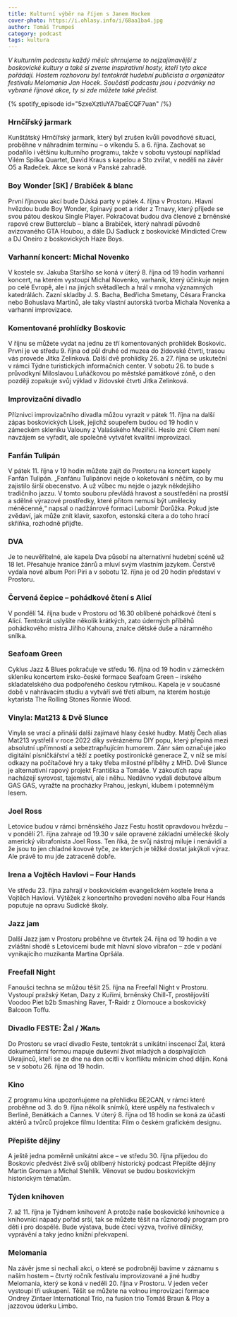```yaml
---
title: Kulturní výběr na říjen s Janem Hockem
cover-photo: https://i.ohlasy.info/i/68aa1ba4.jpg
author: Tomáš Trumpeš
category: podcast
tags: kultura
---
```


*V kulturním podcastu každý měsíc shrnujeme to nejzajímavější z boskovické kultury a také si zveme inspirativní hosty, kteří tyto akce pořádají. Hostem rozhovoru byl tentokrát hudební publicista a organizátor festivalu Melomania Jan Hocek. Součástí podcastu jsou i pozvánky na vybrané říjnové akce, ty si zde můžete také přečíst.*

{% spotify_episode id="5zxeXztIuYA7baECQF7uan" /%}

### Hrnčířský jarmark

Kunštátský Hrnčířský jarmark, který byl zrušen kvůli povodňové situaci, proběhne v náhradním termínu – o víkendu 5\. a 6\. října. Zachovat se podařilo i většinu kulturního programu, takže v sobotu vystoupí například Vilém Spilka Quartet, David Kraus s kapelou a Sto zvířat, v neděli na závěr O5 a Radeček. Akce se koná v Panské zahradě.

### Boy Wonder \[SK\] / Brabiček & blanc

První říjnovou akcí bude DJská party v pátek 4\. října v Prostoru. Hlavní hvězdou bude Boy Wonder, špinavý poet a rider z Trnavy, který přijede se svou pátou deskou Single Player. Pokračovat budou dva členové z brněnské rapové crew Butterclub – blanc a Brabiček, který nahradí původně avizovaného GTA Houbou, a dále DJ Sadluck z boskovické Mindicted Crew a DJ Oneiro z boskovických Haze Boys.

### Varhanní koncert: Michal Novenko 

V kostele sv. Jakuba Staršího se koná v úterý 8\. října od 19 hodin varhanní koncert, na kterém vystoupí Michal Novenko, varhaník, který účinkuje nejen po celé Evropě, ale i na jiných světadílech a hrál v mnoha významných katedrálách. Zazní skladby J. S. Bacha, Bedřicha Smetany, Césara Francka nebo Bohuslava Martinů, ale taky vlastní autorská tvorba Michala Novenka a varhanní improvizace.

### Komentované prohlídky Boskovic

V říjnu se můžete vydat na jednu ze tří komentovaných prohlídek Boskovic. První je ve středu 9\. října od půl druhé od muzea do židovské čtvrti, trasou vás provede Jitka Zelinková. Další dvě prohlídky 26\. a 27\. října se uskuteční v rámci Týdne turistických informačních center. V sobotu 26\. to bude s průvodkyní Miloslavou Luňáčkovou po městské památkové zóně, o den později zopakuje svůj výklad v židovské čtvrti Jitka Zelinková.

### Improvizační divadlo 				

Příznivci improvizačního divadla můžou vyrazit v pátek 11\. října na další zápas boskovických Lísek, jejichž soupeřem budou od 19 hodin v zámeckém skleníku Valouny z Valašského Meziříčí. Heslo zní: Cílem není navzájem se vyřadit, ale společně vytvářet kvalitní improvizaci.

### Fanfán Tulipán 	

V pátek 11\. října v 19 hodin můžete zajít do Prostoru na koncert kapely Fanfán Tulipán. „Fanfánu Tulipánovi nejde o koketování s něčím, co by mu zajistilo širší obecenstvo. A už vůbec mu nejde o jazyk někdejšího tradičního jazzu. V tomto souboru převládá hravost a soustředění na prostší a sdělné výrazové prostředky, které přitom nemusí být umělecky méněcenné,“ napsal o nadžánrové formaci Lubomír Dorůžka. Pokud jste zvědaví, jak může znít klavír, saxofon, estonská citera a do toho hrací skříňka, rozhodně přijďte. 		

### DVA

Je to neuvěřitelné, ale kapela Dva působí na alternativní hudební scéně už 18 let. Přesahuje hranice žánrů a mluví svým vlastním jazykem. Čerstvě vydala nové album Pori Piri a v sobotu 12\. října je od 20 hodin představí v Prostoru.

### Červená čepice – pohádkové čtení s Alicí

V pondělí 14\. října bude v Prostoru od 16.30 oblíbené pohádkové čtení s Alicí. Tentokrát uslyšíte několik krátkých, zato úderných příběhů pohádkového mistra Jiřího Kahouna, znalce dětské duše a náramného snílka. 

### Seafoam Green

Cyklus Jazz & Blues pokračuje ve středu 16\. října od 19 hodin v zámeckém skleníku koncertem irsko-české formace Seafoam Green – irského skladatelského dua podpořeného českou rytmikou. Kapela je v současné době v nahrávacím studiu a vytváří své třetí album, na kterém hostuje kytarista The Rolling Stones Ronnie Wood.

### Vinyla: Mat213 & Dvě Slunce

Vinyla se vrací a přináší další zajímavé hlasy české hudby. Matěj Čech alias Mat213 vystřelil v roce 2022 díky svéráznému DIY popu, který přepíná mezi absolutní upřímností a sebeztrapňujícím humorem. Žánr sám označuje jako digitální písničkářství a těží z poetiky postironické generace Z, v níž se mísí odkazy na počítačové hry a taky třeba milostné příběhy z MHD. Dvě Slunce je alternativní rapový projekt Františka a Tomáše. V zákoutích rapu nacházejí syrovost, tajemství, ale i něhu. Nedávno vydali debutové album GAS GAS, vyražte na procházky Prahou, jeskyní, klubem i potemnělým lesem. 

### Joel Ross

Letovice budou v rámci brněnského Jazz Festu hostit opravdovou hvězdu – v pondělí 21\. října zahraje od 19.30 v sále opravené základní umělecké školy americký vibrafonista Joel Ross. Ten říká, že svůj nástroj miluje i nenávidí a že jsou to jen chladné kovové tyče, ze kterých je těžké dostat jakýkoli výraz. Ale právě to mu jde zatraceně dobře.

### Irena a Vojtěch Havlovi – Four Hands

Ve středu 23\. října zahrají v boskovickém evangelickém kostele Irena a Vojtěch Havlovi. Výtěžek z koncertního provedení nového alba Four Hands poputuje na opravu Sudické školy.

### Jazz jam

Další Jazz jam v Prostoru proběhne ve čtvrtek 24\. října od 19 hodin a ve zvláštní shodě s Letovicemi bude mít hlavní slovo vibrafon – zde v podání vynikajícího muzikanta Martina Opršála.

### Freefall Night

Fanoušci techna se můžou těšit 25\. října na Freefall Night v Prostoru. Vystoupí pražský Ketan, Dazy z Kuřimi, brněnský Chill-T, prostějovští Voodoo Piet b2b Smashing Raver, T-Raidr z Olomouce a boskovický Balcoon Toffu.

### Divadlo FESTE: Žal / Жаль 

Do Prostoru se vrací divadlo Feste, tentokrát s unikátní inscenací Žal, která dokumentární formou mapuje duševní život mladých a dospívajících Ukrajinců, kteří se ze dne na den ocitli v konfliktu měnícím chod dějin. Koná se v sobotu 26\. října od 19 hodin.

### Kino				

Z programu kina upozorňujeme na přehlídku BE2CAN, v rámci které proběhne od 3\. do 9\. října několik snímků, které uspěly na festivalech v Berlíně, Benátkách a Cannes. V úterý 8\. října od 18 hodin se koná za účasti aktérů a tvůrců projekce filmu Identita: Film o českém grafickém designu. 

### Přepište dějiny

A ještě jedna poměrně unikátní akce – ve středu 30\. října přijedou do Boskovic předvést živě svůj oblíbený historický podcast Přepište dějiny Martin Groman a Michal Stehlík. Věnovat se budou boskovickým historickým tématům.

### Týden knihoven

7\. až 11\. října je Týdnem knihoven\! A protože naše boskovické knihovnice a knihovníci nápady pořád srší, tak se můžete těšit na různorodý program pro děti i pro dospělé. Bude výstava, bude čtecí výzva, tvořivé dílničky, vyprávění a taky jedno knižní překvapení.

### Melomania

Na závěr jsme si nechali akci, o které se podrobněji bavíme v záznamu s naším hostem – čtvrtý ročník festivalu improvizované a jiné hudby Melomania, který se koná v neděli 20\. října v Prostoru. V jeden večer vystoupí tři uskupení. Těšit se můžete na volnou improvizaci formace Ondrey Zintaer International Trio, na fusion trio Tomáš Braun & Ploy a jazzovou úderku Limbo.